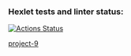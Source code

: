 ### Hexlet tests and linter status:
[![Actions Status](https://github.com/Tvardick/php-project-9/workflows/hexlet-check/badge.svg)](https://github.com/Tvardick/php-project-9/actions)

[project-9](http://localhost:8080/)

